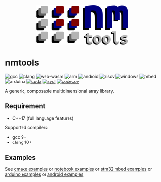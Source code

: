 <p align="center">
  <img width="300" src="docs/nmtools.png">
</p>

# nmtools
![gcc](https://github.com/alifahrri/nmtools/workflows/gcc/badge.svg) ![clang](https://github.com/alifahrri/nmtools/workflows/clang/badge.svg) ![web-wasm](https://github.com/alifahrri/nmtools/workflows/web-wasm/badge.svg) ![arm](https://github.com/alifahrri/nmtools/workflows/arm/badge.svg) ![android](https://github.com/alifahrri/nmtools/workflows/android/badge.svg) ![riscv](https://github.com/alifahrri/nmtools/workflows/riscv/badge.svg) ![windows](https://github.com/alifahrri/nmtools/workflows/windows-mingw/badge.svg) ![mbed](https://github.com/alifahrri/nmtools/workflows/mbed-platformio/badge.svg) ![arduino](https://github.com/alifahrri/nmtools/workflows/arduino-platformio/badge.svg) [![cuda](https://github.com/alifahrri/nmtools/actions/workflows/cuda.yml/badge.svg)](https://github.com/alifahrri/nmtools/actions/workflows/cuda.yml) [![sycl](https://github.com/alifahrri/nmtools/actions/workflows/sycl.yml/badge.svg)](https://github.com/alifahrri/nmtools/actions/workflows/sycl.yml) [![codecov](https://codecov.io/gh/alifahrri/nmtools/branch/master/graph/badge.svg)](https://codecov.io/gh/alifahrri/nmtools)

A generic, composable multidimensional array library.

## Requirement
- C++17 (full language features)

Supported compilers:
- gcc 9+
- clang 10+

## Examples
  See [cmake examples](examples/nmtools/array/README.md) or [notebook examples](examples/notebooks) or [stm32 mbed examples](examples/mbed) or [arduino examples](examples/arduino) or [android examples](examples/android)
